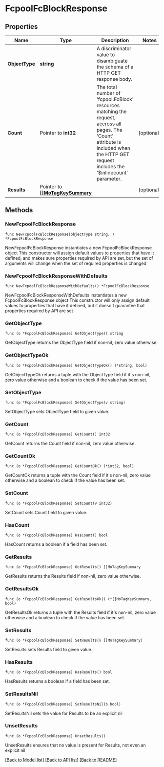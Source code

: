 # FcpoolFcBlockResponse

## Properties

Name | Type | Description | Notes
------------ | ------------- | ------------- | -------------
**ObjectType** | **string** | A discriminator value to disambiguate the schema of a HTTP GET response body. | 
**Count** | Pointer to **int32** | The total number of &#39;fcpool.FcBlock&#39; resources matching the request, accross all pages. The &#39;Count&#39; attribute is included when the HTTP GET request includes the &#39;$inlinecount&#39; parameter. | [optional] 
**Results** | Pointer to [**[]MoTagKeySummary**](mo.TagKeySummary.md) |  | [optional] 

## Methods

### NewFcpoolFcBlockResponse

`func NewFcpoolFcBlockResponse(objectType string, ) *FcpoolFcBlockResponse`

NewFcpoolFcBlockResponse instantiates a new FcpoolFcBlockResponse object
This constructor will assign default values to properties that have it defined,
and makes sure properties required by API are set, but the set of arguments
will change when the set of required properties is changed

### NewFcpoolFcBlockResponseWithDefaults

`func NewFcpoolFcBlockResponseWithDefaults() *FcpoolFcBlockResponse`

NewFcpoolFcBlockResponseWithDefaults instantiates a new FcpoolFcBlockResponse object
This constructor will only assign default values to properties that have it defined,
but it doesn't guarantee that properties required by API are set

### GetObjectType

`func (o *FcpoolFcBlockResponse) GetObjectType() string`

GetObjectType returns the ObjectType field if non-nil, zero value otherwise.

### GetObjectTypeOk

`func (o *FcpoolFcBlockResponse) GetObjectTypeOk() (*string, bool)`

GetObjectTypeOk returns a tuple with the ObjectType field if it's non-nil, zero value otherwise
and a boolean to check if the value has been set.

### SetObjectType

`func (o *FcpoolFcBlockResponse) SetObjectType(v string)`

SetObjectType sets ObjectType field to given value.


### GetCount

`func (o *FcpoolFcBlockResponse) GetCount() int32`

GetCount returns the Count field if non-nil, zero value otherwise.

### GetCountOk

`func (o *FcpoolFcBlockResponse) GetCountOk() (*int32, bool)`

GetCountOk returns a tuple with the Count field if it's non-nil, zero value otherwise
and a boolean to check if the value has been set.

### SetCount

`func (o *FcpoolFcBlockResponse) SetCount(v int32)`

SetCount sets Count field to given value.

### HasCount

`func (o *FcpoolFcBlockResponse) HasCount() bool`

HasCount returns a boolean if a field has been set.

### GetResults

`func (o *FcpoolFcBlockResponse) GetResults() []MoTagKeySummary`

GetResults returns the Results field if non-nil, zero value otherwise.

### GetResultsOk

`func (o *FcpoolFcBlockResponse) GetResultsOk() (*[]MoTagKeySummary, bool)`

GetResultsOk returns a tuple with the Results field if it's non-nil, zero value otherwise
and a boolean to check if the value has been set.

### SetResults

`func (o *FcpoolFcBlockResponse) SetResults(v []MoTagKeySummary)`

SetResults sets Results field to given value.

### HasResults

`func (o *FcpoolFcBlockResponse) HasResults() bool`

HasResults returns a boolean if a field has been set.

### SetResultsNil

`func (o *FcpoolFcBlockResponse) SetResultsNil(b bool)`

 SetResultsNil sets the value for Results to be an explicit nil

### UnsetResults
`func (o *FcpoolFcBlockResponse) UnsetResults()`

UnsetResults ensures that no value is present for Results, not even an explicit nil

[[Back to Model list]](../README.md#documentation-for-models) [[Back to API list]](../README.md#documentation-for-api-endpoints) [[Back to README]](../README.md)


